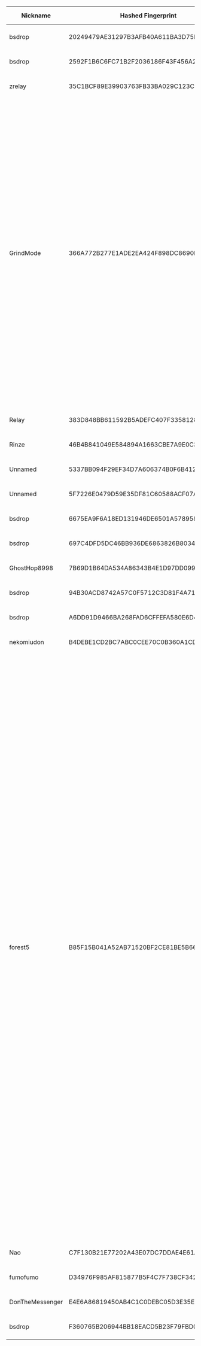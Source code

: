 | Nickname |  Hashed Fingerprint	| Or Addresses | Contact | Running | Flags | Last Seen | First Seen | Last Restarted | Advertised Bandwidth | Platform | Version | Version Status | Recommended Version | Verified hostnames | Exit policy |
|---|---|---|---|---|---|---|---|---|---|---|---|---|---|---|---|
|bsdrop | 20249479AE31297B3AFB40A611BA3D75EC8C0549 | ["64.176.50.60:8443","[2401:c080:3800:380e:5400:5ff:feb5:f6a]:8443"] | bsdrop@tuta.io | true | Running, V2Dir, Valid | 2025-10-18 16:00:00 | 2025-10-18 08:00:00 | 2025-10-18 09:14:50 | 0 | Tor 0.4.8.19 on Linux | 0.4.8.19 | recommended | true | N/A | ["reject *:*"]|
|bsdrop | 2592F1B6C6FC71B2F2036186F43F456A2E696DD4 | ["149.28.27.187:8443","[2001:19f0:7001:558b:5400:5ff:feb5:f91]:8443"] | bsdrop@tuta.io | true | Running, V2Dir, Valid | 2025-10-18 16:00:00 | 2025-10-18 08:00:00 | 2025-10-18 09:15:22 | 0 | Tor 0.4.8.19 on Linux | 0.4.8.19 | recommended | true | N/A | ["reject *:*"]|
|zrelay | 35C1BCF89E39903763FB33BA029C123C8DC3CA61 | ["71.162.161.35:21315"] | zmikula@icloud.com | true | Running, V2Dir, Valid | 2025-10-18 16:00:00 | 2025-10-18 15:00:00 | 2025-10-18 14:25:30 | 163840 | Tor 0.4.8.16 on Linux | 0.4.8.16 | recommended | true | ["pool-71-162-161-35.phlapa.fios.verizon.net"] | ["reject *:*"]|
|GrindMode | 366A772B277E1ADE2EA424F898DC8690F25801CC | ["37.221.93.88:9001","[2a0e:97c0:3e3:1bb::3]:9001"] | noc@exitnocap.xyz | true | Exit, Running, V2Dir, Valid | 2025-10-18 16:00:00 | 2025-10-18 15:00:00 | 2025-10-18 14:04:44 | 10373120 | Tor 0.4.8.19 on Linux | 0.4.8.19 | recommended | true | N/A | ["reject 0.0.0.0/8:*","reject 169.254.0.0/16:*","reject 127.0.0.0/8:*","reject 192.168.0.0/16:*","reject 10.0.0.0/8:*","reject 172.16.0.0/12:*","reject 37.221.93.88:*","accept *:43","accept *:53","accept *:79-81","accept *:88","accept *:194","accept *:389","accept *:443","accept *:531","accept *:543-544","accept *:563","accept *:636","accept *:749","accept *:873","accept *:989-995","accept *:1194","accept *:1723","accept *:2083","accept *:2086-2087","accept *:4321","accept *:5222-5223","accept *:5228","accept *:5900","accept *:5984","accept *:6660-6669","accept *:6679","accept *:6697","accept *:6984","accept *:8008","accept *:8080","accept *:8332-8333","accept *:8443","accept *:8888","accept *:11371","reject *:*"]|
|Relay | 383D848BB611592B5ADEFC407F3358128BCF1A4B | ["180.149.44.226:9001","[2a03:90c0:195::581]:443"] | tor@apt96.com | true | Running, V2Dir, Valid | 2025-10-18 16:00:00 | 2025-10-18 01:00:00 | 2025-10-18 00:12:22 | 0 | Tor 0.4.8.18 on Linux | 0.4.8.18 | recommended | true | N/A | ["reject *:*"]|
|Rinze | 46B4B841049E584894A1663CBE7A9E0C3CCC59D7 | ["122.208.194.85:443"] | Rinze <R1nze AT proton DOT me> | true | Running, V2Dir, Valid | 2025-10-18 16:00:00 | 2025-10-18 08:00:00 | 2025-10-18 07:12:19 | 0 | Tor 0.4.8.19 on Linux | 0.4.8.19 | recommended | true | ["122x208x194x85.ap122.ftth.ucom.ne.jp"] | ["reject *:*"]|
|Unnamed | 5337BB094F29EF34D7A606374B0F6B412AB4FDE4 | ["139.180.220.131:9001","[2001:19f0:4401:2de:5400:5ff:feb5:fdb]:9001"] | N/A | false | Running, V2Dir, Valid | 2025-10-18 10:00:00 | 2025-10-18 07:00:00 | 2025-10-18 06:56:44 | 0 | Tor 0.4.8.19 on Linux | 0.4.8.19 | recommended | true | N/A | ["reject *:*"]|
|Unnamed | 5F7226E0479D59E35DF81C60588ACF07AE780BEC | ["85.209.153.193:9001"] | N/A | false | Running, V2Dir, Valid | 2025-10-18 03:00:00 | 2025-10-18 03:00:00 | 2025-10-18 02:21:26 | 0 | Tor 0.4.8.10 on Linux | 0.4.8.10 | recommended | true | N/A | ["reject *:*"]|
|bsdrop | 6675EA9F6A18ED131946DE6501A5789585118C37 | ["64.176.225.158:8443","[2401:c080:1c01:dfb:5400:5ff:feb5:fbf]:8443"] | bsdrop@tuta.io | true | Running, V2Dir, Valid | 2025-10-18 16:00:00 | 2025-10-18 08:00:00 | 2025-10-18 09:15:35 | 0 | Tor 0.4.8.19 on Linux | 0.4.8.19 | recommended | true | N/A | ["reject *:*"]|
|bsdrop | 697C4DFD5DC46BB936DE6863826B8034403F6617 | ["207.148.69.20:8443","[2401:c080:1400:5d6b:5400:5ff:feb5:fda]:8443"] | bsdrop@tuta.io | true | Running, V2Dir, Valid | 2025-10-18 16:00:00 | 2025-10-18 08:00:00 | 2025-10-18 09:15:41 | 0 | Tor 0.4.8.19 on Linux | 0.4.8.19 | recommended | true | N/A | ["reject *:*"]|
|GhostHop8998 | 7B69D1B64DA534A86343B4E1D97DD099E96F30F6 | ["91.107.232.169:443","[2a01:4f8:1c1c:edf1::1]:443"] | height.beryl9037@eagereverest.com | true | Running, V2Dir, Valid | 2025-10-18 16:00:00 | 2025-10-18 02:00:00 | 2025-10-18 01:44:23 | 0 | Tor 0.4.8.19 on Linux | 0.4.8.19 | recommended | true | ["deu.letmego.me"] | ["reject *:*"]|
|bsdrop | 94B30ACD8742A57C0F5712C3D81F4A7180238FF2 | ["64.176.52.83:8443","[2401:c080:3800:2ef9:5400:5ff:feb5:f6b]:8443"] | bsdrop@tuta.io | true | Running, V2Dir, Valid | 2025-10-18 16:00:00 | 2025-10-18 08:00:00 | 2025-10-18 09:15:00 | 0 | Tor 0.4.8.19 on Linux | 0.4.8.19 | recommended | true | N/A | ["reject *:*"]|
|bsdrop | A6DD91D9466BA268FAD6CFFEFA580E6D4EBF3C4A | ["167.179.81.55:8443","[2001:19f0:7001:33a1:5400:5ff:feb5:f92]:8443"] | bsdrop@tuta.io | true | Running, V2Dir, Valid | 2025-10-18 16:00:00 | 2025-10-18 08:00:00 | 2025-10-18 09:15:11 | 0 | Tor 0.4.8.19 on Linux | 0.4.8.19 | recommended | true | N/A | ["reject *:*"]|
|nekomiudon | B4DEBE1CD2BC7ABC0CEE70C0B360A1CDA5902350 | ["14.9.70.225:61935"] | N/A | true | Running, V2Dir, Valid | 2025-10-18 16:00:00 | 2025-10-18 10:00:00 | 2025-10-18 07:39:56 | 0 | Tor 0.4.8.10 on Linux | 0.4.8.10 | recommended | true | ["M014009070225.v4.enabler.ne.jp"] | ["reject *:*"]|
|forest5 | B85F15B041A52AB71520BF2CE81BE5B660108AB5 | ["185.66.91.17:9001"] | b64:Zm9yZXN0c3RhY2tAZG1jLmNoYXQKQXNrIGZvciBteSBQR1AgKEJDQkFFM0U5Q0I4RTJGRTIzRjI5REM1ODA2MUQ3Q0FDNDI4REQ2MEIp | true | Exit, Running, V2Dir, Valid | 2025-10-18 16:00:00 | 2025-10-18 10:00:00 | 2025-10-18 09:25:39 | 0 | Tor 0.4.8.19 on Linux | 0.4.8.19 | recommended | true | N/A | ["reject 0.0.0.0/8:*","reject 169.254.0.0/16:*","reject 127.0.0.0/8:*","reject 192.168.0.0/16:*","reject 10.0.0.0/8:*","reject 172.16.0.0/12:*","reject 185.66.91.17:*","reject *:22","accept *:20-23","accept *:43","accept *:53","accept *:79-81","accept *:88","accept *:110","accept *:143","accept *:194","accept *:220","accept *:389","accept *:443","accept *:464","accept *:465","accept *:531","accept *:543-544","accept *:554","accept *:563","accept *:587","accept *:636","accept *:706","accept *:749","accept *:873","accept *:902-904","accept *:981","accept *:989-995","accept *:1194","accept *:1220","accept *:1293","accept *:1500","accept *:1533","accept *:1677","accept *:1723","accept *:1755","accept *:1863","accept *:2082-2083","accept *:2086-2087","accept *:2095-2096","accept *:2102-2104","accept *:3128","accept *:3389","accept *:3690","accept *:4321","accept *:4643","accept *:5050","accept *:5190","accept *:5222-5223","accept *:5228","accept *:5900","accept *:6660-6669","accept *:6679","accept *:6697","accept *:8000","accept *:8008","accept *:8074","accept *:8080","accept *:8082","accept *:8087-8088","accept *:8232-8233","accept *:8332-8333","accept *:8443","accept *:8888","accept *:9418","accept *:9999","accept *:10000","accept *:11371","accept *:19294","accept *:19638","accept *:50002","accept *:64738","reject *:*"]|
|Nao | C7F130B21E77202A43E07DC7DDAE4E61A128C158 | ["116.80.45.37:443","[2001:2c0:100:411:15:cafe:1df:1]:443"] | email:mail[]ekinao.com url:https://www.ekinao.com proof:dns-rsa ciissversion:2 | true | Running, V2Dir, Valid | 2025-10-18 16:00:00 | 2025-10-18 07:00:00 | 2025-10-18 06:40:40 | 522240 | Tor 0.4.8.19 on Linux | 0.4.8.19 | recommended | true | N/A | ["reject *:*"]|
|fumofumo | D34976F985AF815877B5F4C7F738CF34244C8A28 | ["103.195.191.51:443","[2001:df4:c140:1f::3]:443"] | fumonion [] protonmail (dot) com | true | Running, V2Dir, Valid | 2025-10-18 16:00:00 | 2025-10-18 05:00:00 | 2025-10-18 04:06:28 | 0 | Tor 0.4.8.19 on Linux | 0.4.8.19 | recommended | true | N/A | ["reject *:*"]|
|DonTheMessenger | E4E6A86819450AB4C1C0DEBC05D3E35E31D5C629 | ["68.49.145.203:9001"] | u/Simply_Convoluted | false | Running, V2Dir, Valid | 2025-10-18 04:00:00 | 2025-10-18 01:00:00 | 2025-10-18 03:38:07 | 0 | Tor 0.4.8.19 on Linux | 0.4.8.19 | recommended | true | ["c-68-49-145-203.hsd1.mi.comcast.net"] | ["reject *:*"]|
|bsdrop | F360765B206944BB18EACD5B23F79FBD053899FD | ["158.247.243.129:8443","[2401:c080:1c00:2d20:5400:5ff:feb5:fbe]:8443"] | bsdrop@tuta.io | true | Running, V2Dir, Valid | 2025-10-18 16:00:00 | 2025-10-18 08:00:00 | 2025-10-18 09:15:28 | 0 | Tor 0.4.8.19 on Linux | 0.4.8.19 | recommended | true | N/A | ["reject *:*"]|
